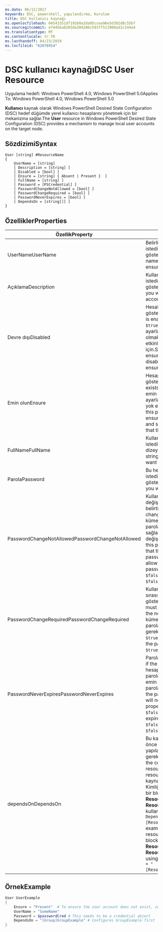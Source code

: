 ```yaml
---
ms.date: 06/12/2017
keywords: DSC, powershell, yapılandırma, Kurulum
title: DSC kullanıcı kaynağı
ms.openlocfilehash: 04543351df19160a2da05ccea96e5d392d8c55bf
ms.sourcegitcommit: e7445ba8203da304286c591ff513900ad1c244a4
ms.translationtype: MT
ms.contentlocale: tr-TR
ms.lasthandoff: 04/23/2019
ms.locfileid: "62076914"
---
```

# <a name="dsc-user-resource"></a><span data-ttu-id="c1bc6-103">DSC kullanıcı kaynağı</span><span class="sxs-lookup"><span data-stu-id="c1bc6-103">DSC User Resource</span></span>

<span data-ttu-id="c1bc6-104">Uygulama hedefi: Windows PowerShell 4.0, Windows PowerShell 5.0</span><span class="sxs-lookup"><span data-stu-id="c1bc6-104">Applies To: Windows PowerShell 4.0, Windows PowerShell 5.0</span></span>

<span data-ttu-id="c1bc6-105">**Kullanıcı** kaynak olarak Windows PowerShell Desired State Configuration (DSC) hedef düğümde yerel kullanıcı hesaplarını yönetmek için bir mekanizma sağlar.</span><span class="sxs-lookup"><span data-stu-id="c1bc6-105">The **User** resource in Windows PowerShell Desired State Configuration (DSC) provides a mechanism to manage local user accounts on the target node.</span></span>

## <a name="syntax"></a><span data-ttu-id="c1bc6-106">Sözdizimi</span><span class="sxs-lookup"><span data-stu-id="c1bc6-106">Syntax</span></span>

```
User [string] #ResourceName
{
    UserName = [string]
    [ Description = [string] ]
    [ Disabled = [bool] ]
    [ Ensure = [string] { Absent | Present }  ]
    [ FullName = [string] ]
    [ Password = [PSCredential] ]
    [ PasswordChangeNotAllowed = [bool] ]
    [ PasswordChangeRequired = [bool] ]
    [ PasswordNeverExpires = [bool] ]
    [ DependsOn = [string[]] ]
}
```

## <a name="properties"></a><span data-ttu-id="c1bc6-107">Özellikler</span><span class="sxs-lookup"><span data-stu-id="c1bc6-107">Properties</span></span>

|  <span data-ttu-id="c1bc6-108">Özellik</span><span class="sxs-lookup"><span data-stu-id="c1bc6-108">Property</span></span>  |  <span data-ttu-id="c1bc6-109">Açıklama</span><span class="sxs-lookup"><span data-stu-id="c1bc6-109">Description</span></span>   |
|---|---|
| <span data-ttu-id="c1bc6-110">UserName</span><span class="sxs-lookup"><span data-stu-id="c1bc6-110">UserName</span></span>| <span data-ttu-id="c1bc6-111">Belirli bir durumu sağlamak istediğiniz hesap adını gösterir.</span><span class="sxs-lookup"><span data-stu-id="c1bc6-111">Indicates the account name for which you want to ensure a specific state.</span></span>|
| <span data-ttu-id="c1bc6-112">Açıklama</span><span class="sxs-lookup"><span data-stu-id="c1bc6-112">Description</span></span>| <span data-ttu-id="c1bc6-113">Kullanıcı hesabı için kullanmak istediğiniz açıklamayı gösterir.</span><span class="sxs-lookup"><span data-stu-id="c1bc6-113">Indicates the description you want to use for the user account.</span></span>|
| <span data-ttu-id="c1bc6-114">Devre dışı</span><span class="sxs-lookup"><span data-stu-id="c1bc6-114">Disabled</span></span>| <span data-ttu-id="c1bc6-115">Hesabın etkin olup olmadığını gösterir.</span><span class="sxs-lookup"><span data-stu-id="c1bc6-115">Indicates if the account is enabled.</span></span> <span data-ttu-id="c1bc6-116">Bu özellik kümesine `$true` bu hesabı devre dışı ayarlamanız gerektiğini ve emin olmak için `$false` etkinleştirildiğinden emin olmak için.</span><span class="sxs-lookup"><span data-stu-id="c1bc6-116">Set this property to `$true` to ensure that this account is disabled, and set it to `$false` to ensure that it is enabled.</span></span>|
| <span data-ttu-id="c1bc6-117">Emin olun</span><span class="sxs-lookup"><span data-stu-id="c1bc6-117">Ensure</span></span>| <span data-ttu-id="c1bc6-118">Hesap var olup olmadığını gösterir.</span><span class="sxs-lookup"><span data-stu-id="c1bc6-118">Indicates if the account exists.</span></span> <span data-ttu-id="c1bc6-119">Bu hesabı var olduğundan emin olmak için "var" özelliğini ayarlayın ve "Eksik için" hesabı yok emin olmak için ayarlayın.</span><span class="sxs-lookup"><span data-stu-id="c1bc6-119">Set this property to "Present" to ensure that the account exists, and set it to "Absent" to ensure that the account does not exist.</span></span>|
| <span data-ttu-id="c1bc6-120">FullName</span><span class="sxs-lookup"><span data-stu-id="c1bc6-120">FullName</span></span>| <span data-ttu-id="c1bc6-121">Kullanıcı hesabı için kullanmak istediğiniz tam ada sahip bir dizeyi temsil eder.</span><span class="sxs-lookup"><span data-stu-id="c1bc6-121">Represents a string with the full name you want to use for the user account.</span></span>|
| <span data-ttu-id="c1bc6-122">Parola</span><span class="sxs-lookup"><span data-stu-id="c1bc6-122">Password</span></span>| <span data-ttu-id="c1bc6-123">Bu hesap için kullanmak istediğiniz parolayı gösterir.</span><span class="sxs-lookup"><span data-stu-id="c1bc6-123">Indicates the password you want to use for this account.</span></span> |
| <span data-ttu-id="c1bc6-124">PasswordChangeNotAllowed</span><span class="sxs-lookup"><span data-stu-id="c1bc6-124">PasswordChangeNotAllowed</span></span>| <span data-ttu-id="c1bc6-125">Kullanıcı parola değiştirip değiştiremeyeceğini belirtir.</span><span class="sxs-lookup"><span data-stu-id="c1bc6-125">Indicates if the user can change the password.</span></span> <span data-ttu-id="c1bc6-126">Bu özellik kümesine `$true` kullanıcı olamaz parolasını değiştirmek, ayarlayın sağlamak ve `$false` parolayı değiştirmek izin vermek için.</span><span class="sxs-lookup"><span data-stu-id="c1bc6-126">Set this property to `$true` to ensure that the user cannot change the password, and set it to `$false` to allow the user to change the password.</span></span> <span data-ttu-id="c1bc6-127">Varsayılan değer: `$false`.</span><span class="sxs-lookup"><span data-stu-id="c1bc6-127">The default value is `$false`.</span></span>|
| <span data-ttu-id="c1bc6-128">PasswordChangeRequired</span><span class="sxs-lookup"><span data-stu-id="c1bc6-128">PasswordChangeRequired</span></span>| <span data-ttu-id="c1bc6-129">Kullanıcı bir sonraki oturum açma sırasında parola değiştirmeli gösterir.</span><span class="sxs-lookup"><span data-stu-id="c1bc6-129">Indicates if the user must change the password at the next sign in.</span></span> <span data-ttu-id="c1bc6-130">Bu özellik kümesine `$true` kullanıcı parolasını değiştirmeniz gerekiyorsa.</span><span class="sxs-lookup"><span data-stu-id="c1bc6-130">Set this property to `$true` if the user must change the password.</span></span> <span data-ttu-id="c1bc6-131">Varsayılan değer: `$true`.</span><span class="sxs-lookup"><span data-stu-id="c1bc6-131">The default value is `$true`.</span></span>|
| <span data-ttu-id="c1bc6-132">PasswordNeverExpires</span><span class="sxs-lookup"><span data-stu-id="c1bc6-132">PasswordNeverExpires</span></span>| <span data-ttu-id="c1bc6-133">Parola dolacak gösterir.</span><span class="sxs-lookup"><span data-stu-id="c1bc6-133">Indicates if the password will expire.</span></span> <span data-ttu-id="c1bc6-134">Bu hesap süresi asla sona için parolayı bu özelliği ayarlayın emin olmak için `$true`ve `$false` parola doluyorsa.</span><span class="sxs-lookup"><span data-stu-id="c1bc6-134">To ensure that the password for this account will never expire, set this property to `$true`, and set it to `$false` if the password will expire.</span></span> <span data-ttu-id="c1bc6-135">Varsayılan değer: `$false`.</span><span class="sxs-lookup"><span data-stu-id="c1bc6-135">The default value is `$false`.</span></span>|
| <span data-ttu-id="c1bc6-136">dependsOn</span><span class="sxs-lookup"><span data-stu-id="c1bc6-136">DependsOn</span></span> | <span data-ttu-id="c1bc6-137">Bu kaynağı yapılandırılmadan önce başka bir kaynak yapılandırmasını çalıştırmanız gerektiğini gösterir.</span><span class="sxs-lookup"><span data-stu-id="c1bc6-137">Indicates that the configuration of another resource must run before this resource is configured.</span></span> <span data-ttu-id="c1bc6-138">Örneğin, kaynak yapılandırmasının Kimliğini çalıştırmak istediğiniz bir blok betik ilk ise **ResourceName** ve kendi türünün **ResourceType**, bu özelliği kullanmak için sözdizimi `DependsOn = "[ResourceType]ResourceName"`.</span><span class="sxs-lookup"><span data-stu-id="c1bc6-138">For example, if the ID of the resource configuration script block that you want to run first is **ResourceName** and its type is **ResourceType**, the syntax for using this property is `DependsOn = "[ResourceType]ResourceName"`.</span></span>|

## <a name="example"></a><span data-ttu-id="c1bc6-139">Örnek</span><span class="sxs-lookup"><span data-stu-id="c1bc6-139">Example</span></span>

```powershell
User UserExample
{
    Ensure = "Present"  # To ensure the user account does not exist, set Ensure to "Absent"
    UserName = "SomeName"
    Password = $passwordCred # This needs to be a credential object
    DependsOn = "[Group]GroupExample" # Configures GroupExample first
}
```